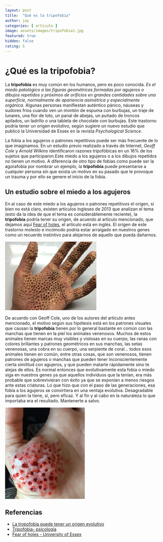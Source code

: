 ```yaml
---
layout: post
title:  "Qué es la tripofobia"
author: jay
categories: [ artículo ]
image: assets/images/tripofobia1.jpg
featured: true
hidden: false
rating: 5
---
```


# ¿Qué es la tripofobia?

La **tripofobia** es muy común en los humanos, pero es poco conocida. *Es el miedo patológico a las figuras geométricas formadas por agujeros o dibujos repetidos y próximos de orificios en grandes cantidades sobre una superficie, normalmente de apariencia asimétrica y especialmente orgánica*. Algunas personas manifiestan auténtico pánico, náuseas y sudores fríos cuando ven un montón de espuma con burbujas, un traje de lunares, una flor de loto, un panal de abejas, un puñado de troncos apilados, un ladrillo o una tableta de chocolate con burbujas. Este trastorno podría tener un origen evolutivo, según sugiere un nuevo estudio que publicó la Universidad de Essex en la revista *Psychological Science*.

La fobia a los agujeros o patrones repetitivos puede ser más frecuente de lo que imaginamos. En un estudio previo realizado a través de Internet, *Geoff Cole* y *Arnold Wilkins* identificaron razones tripofóbicas en un 16% de los sujetos que participaron.Este miedo a los agujeros o a los dibujos repetidos no tienen un motivo. A diferencia de otro tipo de fobias como puede ser la agorafobia por nombrar un ejemplo, la **tripofobia** puede presentarse a cualquier persona sin que exista un motivo en su pasado que le provoque un trauma y por ello se genere el inicio de la fobia.

## Un estudio sobre el miedo a los agujeros

En al caso de este miedo a los agujeros o patrones repetitivos el origen, si bien no está claro, existen artículos ingleses de 2013 que analizan el tema (esto da la idea de que el tema es considerablemente reciente), la **tripofobia** podría tener su origen, de acuerdo al artículo mencionado, que dejamos aquí [Fear of holes](http://pss.sagepub.com/content/24/10/1980), el artículo está en inglés. El origen de este trastorno molesto e incómodo podría estar arraigado en nuestros genes como un recuerdo instintivo para alejarnos de aquello que pueda dañarnos.

![tripofobia2](../assets/images/tripofobia2.jpg)

De acuerdo con Geoff Cole, uno de los autores del artículo antes mencionado, el motivo según sus hipótesis está en los patrones visuales que causan la **tripofobia** tienen por lo general bastante en común con las manchas que tienen en la piel los animales venenosos. Muchos de estos animales tienen marcas muy visibles y vistosas en su cuerpo, las ranas con colores brillantes y patrones geométricos en sus manchas, las setas venenosas, una cobra en su cuerpo, una serpiente de coral… todos esos animales tienen en común, entre otras cosas, que son venenosos, tienen patrones de agujeros o manchas que pueden tener inconscientemente cierta similitud con agujeros, y que pueden matarte rápidamente sino te alejas de ellos.
Es normal entonces que evolutivamente esta fobia o miedo siga en nuestros genes ya que aquellos individuos que la tenían, era más probable que sobrevivieran con éxito ya que se exponían a menos riesgos ante estas criaturas. Lo que hizo que con el paso de las generaciones, esa fobia a los agujeros se convirtiera en una ventaja evolutiva. Desagradable para quien la tiene, sí, pero eficaz. Y al fin y al cabo en la naturaleza lo que importaba era el resultado. Mantenerte a salvo.

![tripofobia3](../assets/images/tripofobia3.jpg)

## Referencias

- [La tropofobia puede tener un origen evolutivo](http://www.muyinteresante.es/salud/articulo/la-tripofobia-o-miedo-a-los-agujeros-podria-tener-una-explicacion-evolutiva-891378205763)
- [Tripofobia- psicología](https://psicologiamotivacional.com/tripofobia-fobia-agujeros/)
- [Fear of holes - University of Essex](http://pss.sagepub.com/content/24/10/1980)
